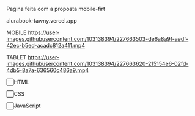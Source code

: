 Pagina feita com a proposta mobile-firt


alurabook-tawny.vercel.app








MOBILE
https://user-images.githubusercontent.com/103138394/227663503-de6a8a9f-aedf-42ec-b5ed-acadc812a411.mp4











TABLET
https://user-images.githubusercontent.com/103138394/227663620-215154e6-02fd-4db5-8a7a-636560c486a9.mp4




⬜HTML


⬜CSS


⬜JavaScript
